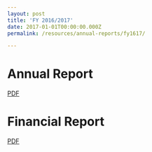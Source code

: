 ```yaml
---
layout: post
title: 'FY 2016/2017'
date: 2017-01-01T00:00:00.000Z
permalink: /resources/annual-reports/fy1617/

---
```



# **Annual Report**
[PDF](/files/resources/annual-reports/Sentosa_AR_1617.pdf)


# **Financial Report**
[PDF](/files/resources/annual-reports/Sentosa_AR_1617_Financial_Report.pdf)
